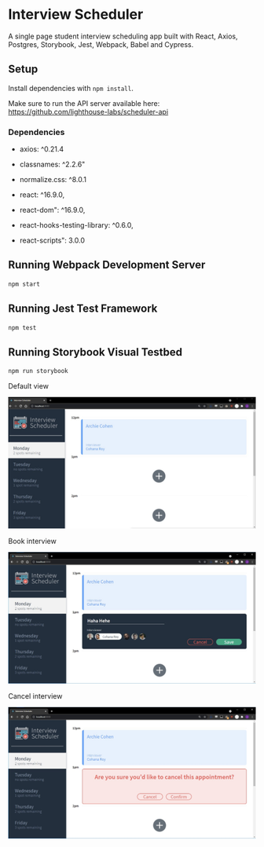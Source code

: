 # Interview Scheduler

A single page student interview scheduling app built with React, Axios, Postgres, Storybook, Jest, Webpack, Babel and Cypress.

## Setup

Install dependencies with `npm install`.

Make sure to run the API server available here: https://github.com/lighthouse-labs/scheduler-api

### Dependencies

* axios: ^0.21.4

* classnames: ^2.2.6"

* normalize.css: ^8.0.1

* react: ^16.9.0,

* react-dom": ^16.9.0,

* react-hooks-testing-library: ^0.6.0,

* react-scripts": 3.0.0

## Running Webpack Development Server

```sh
npm start
```

## Running Jest Test Framework

```sh
npm test
```

## Running Storybook Visual Testbed

```sh
npm run storybook
```

Default view

![Default View](https://github.com/bloomfieldj/lighthouse-labs-scheduler/blob/master/docs/default.jpg?raw=true)

Book interview

![Book interview](https://github.com/bloomfieldj/lighthouse-labs-scheduler/blob/master/docs/book.jpg?raw=true)

Cancel interview

![Cancel interview](https://github.com/bloomfieldj/lighthouse-labs-scheduler/blob/master/docs/cancel.jpg?raw=true)
